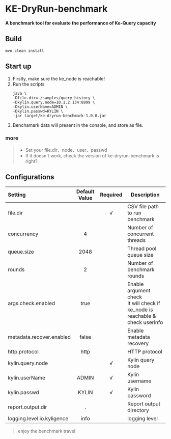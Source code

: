 # KE-DryRun-benchmark
**A benchmark tool for evaluate the performance of Ke-Query capacity**

## Build
```shell
mvn clean install
```

## Start up
1. Firstly, make sure the ke_node is reachable!
2. Run the scripts
    ```shell
    java \
    -Dfile.dir=./samples/query_history \
    -Dkylin.query.node=10.1.2.134:8899 \
    -Dkylin.userName=ADMIN \
    -Dkylin.passwd=KYLIN \
    -jar target/ke-dryrun-benchmark-1.0.0.jar 
    ```
3. Benchamark data will present in the console, and store as file.

### more
> - Set your file.dir、node、user、passwd
> - If it doesn't work, check the version of ke-dryrun-benchmark is right? 

## Configurations

| Setting                    | Default Value | Required | Description                                                                        |
|:---------------------------|:-------------:|:--------:|------------------------------------------------------------------------------------|
| file.dir                   |               |    √     | CSV file path to run benchmark                                                     |
| concurrency                |       4       |          | Number of concurrent threads                                                       |
| queue.size                 |     2048      |          | Thread pool queue size                                                             |
| rounds                     |       2       |          | Number of benchmark rounds                                                         |
| args.check.enabled         |     true      |          | Enable argument check <br/> It will check if ke_node is reachable & check userinfo |
| metadata.recover.enabled   |     false     |          | Enable metadata recovery                                                           |
| http.protocol              |     http      |          | HTTP protocol                                                                      |
| kylin.query.node           |               |    √     | Kylin query node                                                                   |
| kylin.userName             |     ADMIN     |    √     | Kylin username                                                                     |
| kylin.passwd               |     KYLIN     |    √     | Kylin password                                                                     |
| report.output.dir          |       .       |          | Report output directory                                                            |
| logging.level.io.kyligence |     info      |          | logging level                                                                      |


> enjoy the benchmark travel